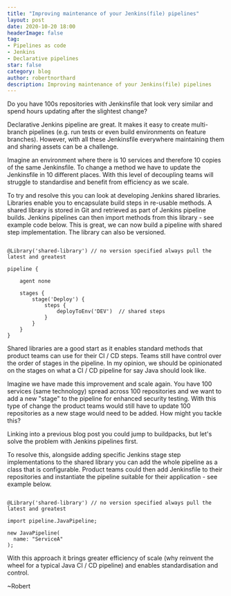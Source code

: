 ```yaml
---
title: "Improving maintenance of your Jenkins(file) pipelines"
layout: post
date: 2020-10-20 18:00
headerImage: false
tag:
- Pipelines as code
- Jenkins
- Declarative pipelines
star: false
category: blog
author: robertnorthard
description: Improving maintenance of your Jenkins(file) pipelines
---
```


Do you have 100s repositories with Jenkinsfile that look very similar and spend hours updating after the slightest change?

Declarative Jenkins pipeline are great. It makes it easy to create multi-branch pipelines (e.g. run tests or even build environments on feature branches). However, with all these Jenkinsfile everywhere maintaining them and sharing assets can be a challenge.

Imagine an environment where there is 10 services and therefore 10 copies of the same Jenkinsfile. To change a method we have to update the Jenkinsfile in 10 different places. With this level of decoupling teams will struggle to standardise and benefit from efficiency as we scale.

To try and resolve this you can look at developing Jenkins shared libraries. Libraries enable you to encapsulate build steps in re-usable methods. A shared library is stored in Git and retrieved as part of Jenkins pipeline builds. Jenkins pipelines can then import methods from this library - see example code below. This is great, we can now build a pipeline with shared step implementation. The library can also be versioned.

````

@Library('shared-library') // no version specified always pull the latest and greatest

pipeline {

    agent none

    stages {
        stage('Deploy') {
            steps {
                deployToEnv('DEV')  // shared steps
            }
        }
    }
}

````

Shared libraries are a good start as it enables standard methods that product teams can use for their CI / CD steps. Teams still have control over the order of stages in the pipeline. In my opinion, we should be opinionated on the stages on what a CI / CD pipeline for say Java should look like.

Imagine we have made this improvement and scale again. You have 100 services (same technology) spread across 100 repositories and we want to add a new "stage" to the pipeline for enhanced security testing. With this type of change the product teams would still have to update 100 repositories as a new stage would need to be added. How might you tackle this?

Linking into a previous blog post you could jump to buildpacks, but let's solve the problem with Jenkins pipelines first.

To resolve this, alongside adding specific Jenkins stage step implementations to the shared library you can add the whole pipeline as a class that is configurable. Product teams could then add Jenkinsfile to their repositories and instantiate the pipeline suitable for their application - see example below.

````

@Library('shared-library') // no version specified always pull the latest and greatest

import pipeline.JavaPipeline;

new JavaPipeline(
  name: "ServiceA"
);

````

With this approach it brings greater efficiency of scale (why reinvent the wheel for a typical Java CI / CD pipeline) and enables standardisation and control.

~Robert
